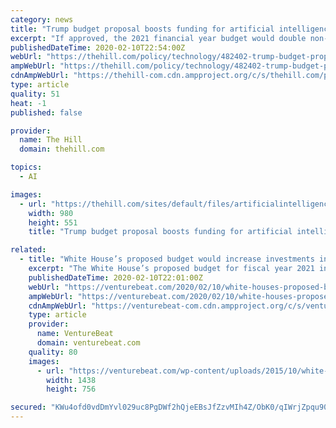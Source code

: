 ```yaml
---
category: news
title: "Trump budget proposal boosts funding for artificial intelligence, quantum computing"
excerpt: "If approved, the 2021 financial year budget would double non-defense AI spending from roughly $973 million to almost $2 billion. It would also significantly boost quantum information science ..."
publishedDateTime: 2020-02-10T22:54:00Z
webUrl: "https://thehill.com/policy/technology/482402-trump-budget-proposal-boosts-funding-for-artificial-intelligence-quantum"
ampWebUrl: "https://thehill.com/policy/technology/482402-trump-budget-proposal-boosts-funding-for-artificial-intelligence-quantum?amp"
cdnAmpWebUrl: "https://thehill-com.cdn.ampproject.org/c/s/thehill.com/policy/technology/482402-trump-budget-proposal-boosts-funding-for-artificial-intelligence-quantum?amp"
type: article
quality: 51
heat: -1
published: false

provider:
  name: The Hill
  domain: thehill.com

topics:
  - AI

images:
  - url: "https://thehill.com/sites/default/files/artificialintelligence_82118getty.jpg"
    width: 980
    height: 551
    title: "Trump budget proposal boosts funding for artificial intelligence, quantum computing"

related:
  - title: "White House’s proposed budget would increase investments in AI and quantum computing"
    excerpt: "The White House’s proposed budget for fiscal year 2021 includes sizable increases in federal funding for AI and quantum computing projects. All told, the overall increase in federal R&D funding is 6% compared to fiscal year 2020, reaching $142.2 billion. Although much of the funding is aimed at R&D and infrastructure investments like $25 ..."
    publishedDateTime: 2020-02-10T22:01:00Z
    webUrl: "https://venturebeat.com/2020/02/10/white-houses-proposed-budget-would-increase-investments-ai-and-quantum-computing/"
    ampWebUrl: "https://venturebeat.com/2020/02/10/white-houses-proposed-budget-would-increase-investments-ai-and-quantum-computing/amp/"
    cdnAmpWebUrl: "https://venturebeat-com.cdn.ampproject.org/c/s/venturebeat.com/2020/02/10/white-houses-proposed-budget-would-increase-investments-ai-and-quantum-computing/amp/"
    type: article
    provider:
      name: VentureBeat
      domain: venturebeat.com
    quality: 80
    images:
      - url: "https://venturebeat.com/wp-content/uploads/2015/10/white-house.png?fit=1438%2C756&strip=all"
        width: 1438
        height: 756

secured: "KWu4ofd0vdDmYvl029uc8PgDWf2hQjeEBsJfZzvMIh4Z/ObK0/qIWrjZpqu90Y/UomOJ86UrWVev+FK3g5WOlLmrP3fIqCAo+W/ZExmHwMWAHpzg0w/HPJaF3ydGbXiaYIrZ97Ds0naZPkqsgDDbKN65aeRlgiWHj2sxqy/6JD5MTQJxiXaoaezYRkOICB0/IPX8tp4b4syA63G54s82PF1CQOYkcr2I1NWzhbP5PQAYbVaNpXia94Jy6HrWcuZQ5I5okF3wTmAVxPNQ4FRf3RkXuc1EWiWOwK360N+z5YmA6jdkZw6YkruqQU5nFI951RZZs/30QM14mx+ObmG5VibSJ5CEbUDu6D4OduhwUAb3kl9NC5osH9WKNNDiDuihGn6SM8fIsk/iVeCl+7Wg4VQO6GVduRiCAFgkD5Hn87bD1C59AmIJIt8qpK4r0B3nQqlmTOXhBJzxvI/NEBRImAJ+9nr6A6ahtiLxNOe7N0c=;jWyQkSbZJWrhWpKfsLL3HQ=="
---
```


